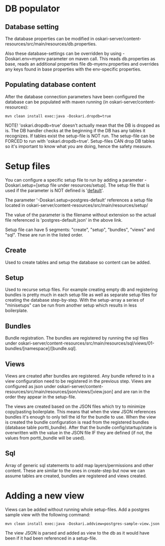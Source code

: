 # DB populator

## Database setting

The database properties can be modified in oskari-server/content-resources/src/main/resources/db.properties.

Also these database-settings can be overridden by using -Doskari.env=myenv parameter on maven call.
This reads db.properties as base, reads an additional properties file db-myenv.properties and overrides any keys found in base properties with the env-specific properties.

## Populating database content

After the database connection parameters have been configured the database can be populated with maven running (in oskari-server/content-resources):

    mvn clean install exec:java -Doskari.dropdb=true

NOTE! 'oskari.dropdb=true' doesn't actually mean that the DB is dropped as is. The DB handler checks at the beginning if the DB has any tables it recognizes.
If tables exist the setup-file is NOT run. The setup-file can be FORCED to run with 'oskari.dropdb=true'. Setup-files CAN drop DB tables so it's important to know what you are doing,
hence the  safety measure.

# Setup files

You can configure a specific setup file to run by adding a parameter -Doskari.setup=[setup file under resources/setup].
The setup file that is used if the parameter is NOT defined is '[default](src/main/resources/setup/default.json)'.

The parameter '-Doskari.setup=postgres-default' references a setup file located in oskari-server/content-resources/src/main/resources/setup/

The value of the parameter is the filename without extension so the actual file referenced is 'postgres-default.json' in the above link.

Setup file can have 5 segments: "create", "setup", "bundles", "views" and "sql". These are run in the listed order.

## Create

Used to create tables and setup the database so content can be added.

## Setup

Used to recurse setup files. For example creating empty db and registering bundles is pretty much in each setup file as well as
separate setup files for creating the database step-by-step. With the setup-array a series of "minisetups" can be run from another setup which results in less boilerplate.

## Bundles

Bundle registration. The bundles are registered by running the sql files under oskari-server/content-resources/src/main/resources/sql/views/01-bundles/[namespace]/[bundle.sql].

## Views

Views are created after bundles are registered. Any bundle refered to in a view configuration need to be registered in the previous step.
Views are configured as json under oskari-server/content-resources/src/main/resources/json/views/[view.json] and are ran in the order they appear in the setup-file.

The views are created based on the JSON files which try to minimize copy/pasting boilerplate.
This means that when the view JSON references bundles it's enough to only tell the id for the bundle to use.
When the view is created the bundle configuration is read from the registered bundles (database table portti_bundle).
After that the bundle config/startup/state is overwritten with the value in the JSON file IF they are defined (if not, the values from portti_bundle will be used).

## Sql

Array of generic sql statements to add map layers/permissions and other content.
These are similar to the ones in create-step but now we can assume tables are created, bundles are registered and views created.

# Adding a new view

Views can be added without running whole setup-files. Add a postgres sample view with the following command:

    mvn clean install exec:java -Doskari.addview=postgres-sample-view.json

The view JSON is parsed and added as view to the db as it would have been if it had been referenced in a setup-file.
